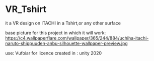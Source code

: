 # VR_Tshirt
it a VR design on ITACHI in a Tshirt,or any other surface

base picture for this project in which it will work:
https://c4.wallpaperflare.com/wallpaper/365/244/884/uchiha-itachi-naruto-shippuuden-anbu-silhouette-wallpaper-preview.jpg

use:  Vufoiar for licence
created in : unity 2020
